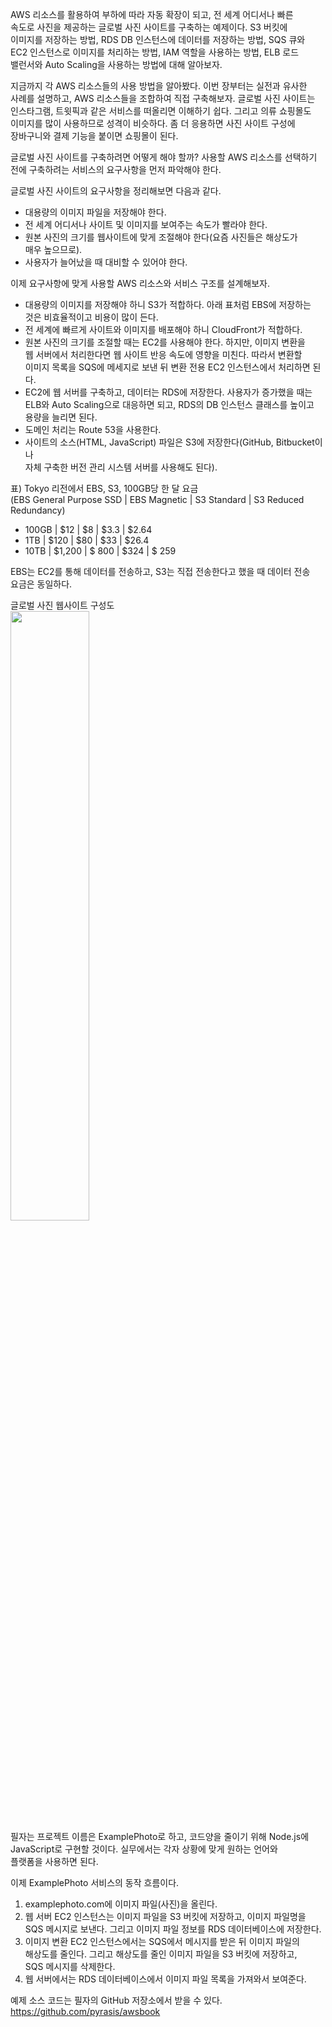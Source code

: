 AWS 리소스를 활용하여 부하에 따라 자동 확장이 되고, 전 세계 어디서나 빠른  
속도로 사진을 제공하는 글로벌 사진 사이트를 구축하는 예제이다. S3 버킷에  
이미지를 저장하는 방법, RDS DB 인스턴스에 데이터를 저장하는 방법, SQS 큐와   
EC2 인스턴스로 이미지를 처리하는 방법, IAM 역할을 사용하는 방법, ELB 로드   
밸런서와 Auto Scaling을 사용하는 방법에 대해 알아보자.    
  
지금까지 각 AWS 리소스들의 사용 방법을 알아봤다. 이번 장부터는 실전과 유사한   
사례를 설명하고, AWS 리소스들을 조합하여 직접 구축해보자. 글로벌 사진 사이트는  
인스타그램, 트윗픽과 같은 서비스를 떠올리면 이해하기 쉽다. 그리고 의류 쇼핑몰도   
이미지를 많이 사용하므로 성격이 비슷하다. 좀 더 응용하면 사진 사이트 구성에   
장바구니와 결제 기능을 붙이면 쇼핑몰이 된다.   
  
글로벌 사진 사이트를 구축하려면 어떻게 해야 할까? 사용할 AWS 리소스를 선택하기  
전에 구축하려는 서비스의 요구사항을 먼저 파악해야 한다.  
  
글로벌 사진 사이트의 요구사항을 정리해보면 다음과 같다.   
- 대용량의 이미지 파일을 저장해야 한다.  
- 전 세계 어디서나 사이트 및 이미지를 보여주는 속도가 빨라야 한다.  
- 원본 사진의 크기를 웹사이트에 맞게 조절해야 한다(요즘 사진들은 해상도가  
매우 높으므로).   
- 사용자가 늘어났을 때 대비할 수 있어야 한다.   

이제 요구사항에 맞게 사용할 AWS 리소스와 서비스 구조를 설계해보자.   
- 대용량의 이미지를 저장해야 하니 S3가 적합하다. 아래 표처럼 EBS에 저장하는   
것은 비효율적이고 비용이 많이 든다.  
- 전 세계에 빠르게 사이트와 이미지를 배포해야 하니 CloudFront가 적합하다.   
- 원본 사진의 크기를 조절할 때는 EC2를 사용해야 한다. 하지만, 이미지 변환을   
웹 서버에서 처리한다면 웹 사이트 반응 속도에 영향을 미친다. 따라서 변환할   
이미지 목록을 SQS에 메세지로 보낸 뒤 변환 전용 EC2 인스턴스에서 처리하면 된다.   
- EC2에 웹 서버를 구축하고, 데이터는 RDS에 저장한다. 사용자가 증가했을 때는   
ELB와 Auto Scaling으로 대응하면 되고, RDS의 DB 인스턴스 클래스를 높이고   
용량을 늘리면 된다.  
- 도메인 처리는 Route 53을 사용한다.  
- 사이트의 소스(HTML, JavaScript) 파일은 S3에 저장한다(GitHub, Bitbucket이나   
자체 구축한 버전 관리 시스템 서버를 사용해도 된다).  

표) Tokyo 리전에서 EBS, S3, 100GB당 한 달 요금   
(EBS General Purpose SSD | EBS Magnetic | S3 Standard | S3 Reduced Redundancy)  
- 100GB | $12    | $8    | $3.3 | $2.64
- 1TB   | $120   | $80   | $33  | $26.4
- 10TB  | $1,200 | $ 800 | $324 | $ 259

EBS는 EC2를 통해 데이터를 전송하고, S3는 직접 전송한다고 했을 때 데이터 전송   
요금은 동일하다.  
  
글로벌 사진 웹사이트 구성도   
<img src="https://user-images.githubusercontent.com/33191974/159156073-b7cd2602-f78b-4041-a573-a1cb6913bc3b.png" width="50%" height="50%"/>  
필자는 프로젝트 이름은 ExamplePhoto로 하고, 코드양을 줄이기 위해 Node.js에  
JavaScript로 구현할 것이다. 실무에서는 각자 상황에 맞게 원하는 언어와     
플랫폼을 사용하면 된다.   
  
이제 ExamplePhoto 서비스의 동작 흐름이다.  
1. examplephoto.com에 이미지 파일(사진)을 올린다.  
2. 웹 서버 EC2 인스턴스는 이미지 파일을 S3 버킷에 저장하고, 이미지 파일명을  
SQS 메시지로 보낸다. 그리고 이미지 파일 정보를 RDS 데이터베이스에 저장한다.  
3. 이미지 변환 EC2 인스턴스에서는 SQS에서 메시지를 받은 뒤 이미지 파일의   
해상도를 줄인다. 그리고 해상도를 줄인 이미지 파일을 S3 버킷에 저장하고,  
SQS 메시지를 삭제한다.   
4. 웹 서버에서는 RDS 데이터베이스에서 이미지 파일 목록을 가져와서 보여준다.  
  
예제 소스 코드는 필자의 GitHub 저장소에서 받을 수 있다.  
https://github.com/pyrasis/awsbook






















